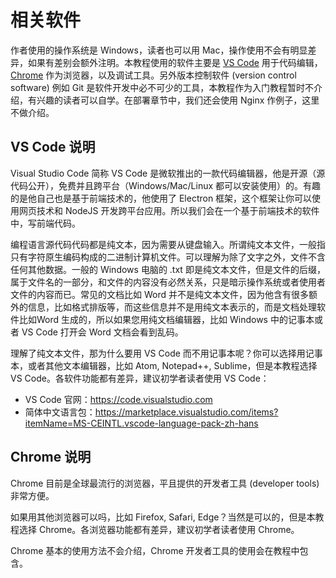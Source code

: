 # 相关软件

作者使用的操作系统是 Windows，读者也可以用 Mac，操作使用不会有明显差异，如果有差别会额外注明。本教程使用的软件主要是 [VS Code](https://code.visualstudio.com/) 用于代码编辑，[Chrome](https://www.google.com/chrome/) 作为浏览器，以及调试工具。另外版本控制软件 (version control software) 例如 Git 是软件开发中必不可少的工具，本教程作为入门教程暂时不介绍，有兴趣的读者可以自学。在部署章节中，我们还会使用 Nginx 作例子，这里不做介绍。

## VS Code 说明

Visual Studio Code 简称 VS Code 是微软推出的一款代码编辑器，他是开源（源代码公开），免费并且跨平台（Windows/Mac/Linux 都可以安装使用）的。有趣的是他自己也是基于前端技术的，他使用了 Electron 框架，这个框架让你可以使用网页技术和 NodeJS 开发跨平台应用。所以我们会在一个基于前端技术的软件中，写前端代码。

编程语言源代码代码都是纯文本，因为需要从键盘输入。所谓纯文本文件，一般指只有字符原生编码构成的二进制计算机文件。可以理解为除了文字之外，文件不含任何其他数据。一般的 Windows 电脑的 .txt 即是纯文本文件，但是文件的后缀，属于文件名的一部分，和文件的内容没有必然关系，只是暗示操作系统或者使用者文件的内容而已。常见的文档比如 Word 并不是纯文本文件，因为他含有很多额外的信息，比如格式排版等，而这些信息并不是用纯文本表示的，而是文档处理软件比如Word 生成的，所以如果您用纯文档编辑器，比如 Windows 中的记事本或者 VS Code 打开会 Word 文档会看到乱码。

理解了纯文本文件，那为什么要用 VS Code 而不用记事本呢？你可以选择用记事本，或者其他文本编辑器，比如 Atom, Notepad++, Sublime，但是本教程选择 VS Code。各软件功能都有差异，建议初学者读者使用 VS Code：

- VS Code 官网：https://code.visualstudio.com
- 简体中文语言包：https://marketplace.visualstudio.com/items?itemName=MS-CEINTL.vscode-language-pack-zh-hans

## Chrome 说明

Chrome 目前是全球最流行的浏览器，平且提供的开发者工具 (developer tools) 非常方便。

如果用其他浏览器可以吗，比如 Firefox, Safari, Edge？当然是可以的，但是本教程选择 Chrome。各浏览器功能都有差异，建议初学者读者使用 Chrome。

Chrome 基本的使用方法不会介绍，Chrome 开发者工具的使用会在教程中包含。

